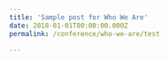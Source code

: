 ```yaml
---
title: 'Sample post for Who We Are'
date: 2018-01-01T00:00:00.000Z
permalink: /conference/who-we-are/test

---
```


